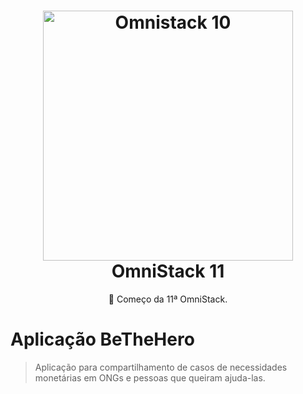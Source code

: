 <h1 align="center">
<img src="https://i.imgur.com/4NlNiKB.jpg" alt="Omnistack 10" width="400" />
<br>
OmniStack 11
</h1>

<p align="center"> 🚀 Começo da 11ª OmniStack.
  
 # Aplicação BeTheHero
> Aplicação para compartilhamento de casos de necessidades monetárias em ONGs e pessoas que queiram ajuda-las.
